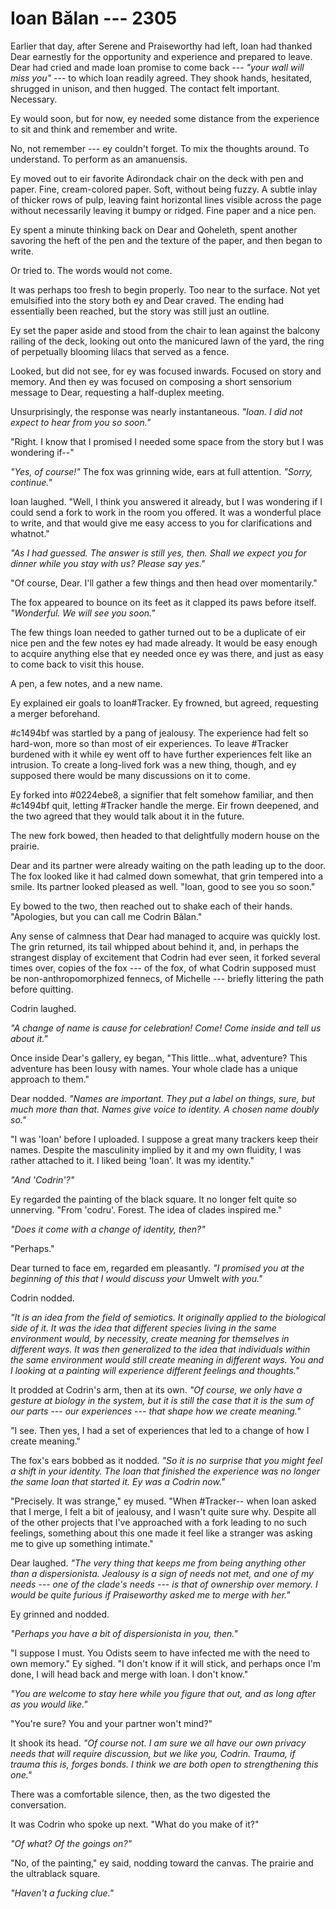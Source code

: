 # Ioan Bălan --- 2305

Earlier that day, after Serene and Praiseworthy had left, Ioan had thanked Dear earnestly for the opportunity and experience and prepared to leave. Dear had cried and made Ioan promise to come back --- *"your wall will miss you"* --- to which Ioan readily agreed. They shook hands, hesitated, shrugged in unison, and then hugged. The contact felt important. Necessary.

Ey would soon, but for now, ey needed some distance from the experience to sit and think and remember and write. 

No, not remember --- ey couldn't forget. To mix the thoughts around. To understand. To perform as an amanuensis.

Ey moved out to eir favorite Adirondack chair on the deck with pen and paper. Fine, cream-colored paper. Soft, without being fuzzy. A subtle inlay of thicker rows of pulp, leaving faint horizontal lines visible across the page without necessarily leaving it bumpy or ridged. Fine paper and a nice pen.

Ey spent a minute thinking back on Dear and Qoheleth, spent another savoring the heft of the pen and the texture of the paper, and then began to write.

Or tried to. The words would not come.

It was perhaps too fresh to begin properly. Too near to the surface. Not yet emulsified into the story both ey and Dear craved. The ending had essentially been reached, but the story was still just an outline.

Ey set the paper aside and stood from the chair to lean against the balcony railing of the deck, looking out onto the manicured lawn of the yard, the ring of perpetually blooming lilacs that served as a fence.

Looked, but did not see, for ey was focused inwards. Focused on story and memory. And then ey was focused on composing a short sensorium message to Dear, requesting a half-duplex meeting.

Unsurprisingly, the response was nearly instantaneous. *"Ioan. I did not expect to hear from you so soon."*

"Right. I know that I promised I needed some space from the story but I was wondering if--"

*"Yes, of course!"* The fox was grinning wide, ears at full attention. *"Sorry, continue."*

Ioan laughed. "Well, I think you answered it already, but I was wondering if I could send a fork to work in the room you offered. It was a wonderful place to write, and that would give me easy access to you for clarifications and whatnot."

*"As I had guessed. The answer is still yes, then. Shall we expect you for dinner while you stay with us? Please say yes."*

"Of course, Dear. I'll gather a few things and then head over momentarily."

The fox appeared to bounce on its feet as it clapped its paws before itself. *"Wonderful. We will see you soon."*

The few things Ioan needed to gather turned out to be a duplicate of eir nice pen and the few notes ey had made already. It would be easy enough to acquire anything else that ey needed once ey was there, and just as easy to come back to visit this house.

A pen, a few notes, and a new name.

Ey explained eir goals to Ioan#Tracker. Ey frowned, but agreed, requesting a merger beforehand. 

\#c1494bf was startled by a pang of jealousy. The experience had felt so hard-won, more so than most of eir experiences. To leave #Tracker burdened with it while ey went off to have further experiences felt like an intrusion. To create a long-lived fork was a new thing, though, and ey supposed there would be many discussions on it to come.

Ey forked into #0224ebe8, a signifier that felt somehow familiar, and then #c1494bf quit, letting #Tracker handle the merge. Eir frown deepened, and the two agreed that they would talk about it in the future.

The new fork bowed, then headed to that delightfully modern house on the prairie.

Dear and its partner were already waiting on the path leading up to the door. The fox looked like it had calmed down somewhat, that grin tempered into a smile. Its partner looked pleased as well. "Ioan, good to see you so soon."

Ey bowed to the two, then reached out to shake each of their hands. "Apologies, but you can call me Codrin Bălan."

Any sense of calmness that Dear had managed to acquire was quickly lost. The grin returned, its tail whipped about behind it, and, in perhaps the strangest display of excitement that Codrin had ever seen, it forked several times over, copies of the fox --- of the fox, of what Codrin supposed must be non-anthropomorphized fennecs, of Michelle --- briefly littering the path before quitting.

Codrin laughed.

*"A change of name is cause for celebration! Come! Come inside and tell us about it."*

Once inside Dear's gallery, ey began, "This little...what, adventure? This adventure has been lousy with names. Your whole clade has a unique approach to them."

Dear nodded. *"Names are important. They put a label on things, sure, but much more than that. Names give voice to identity. A chosen name doubly so."*

"I was 'Ioan' before I uploaded. I suppose a great many trackers keep their names. Despite the masculinity implied by it and my own fluidity, I was rather attached to it. I liked being 'Ioan'. It was my identity."

*"And 'Codrin'?"*

Ey regarded the painting of the black square. It no longer felt quite so unnerving. "From 'codru'. Forest. The idea of clades inspired me."

*"Does it come with a change of identity, then?"*

"Perhaps."

Dear turned to face em, regarded em pleasantly. *"I promised you at the beginning of this that I would discuss your* Umwelt *with you."*

Codrin nodded.

*"It is an idea from the field of semiotics. It originally applied to the biological side of it. It was the idea that different species living in the same environment would, by necessity, create meaning for themselves in different ways. It was then generalized to the idea that individuals within the same environment would still create meaning in different ways. You and I looking at a painting will experience different feelings and thoughts."*

It prodded at Codrin's arm, then at its own. *"Of course, we only have a gesture at biology in the system, but it is still the case that it is the sum of our parts --- our experiences --- that shape how we create meaning."*

"I see. Then yes, I had a set of experiences that led to a change of how I create meaning."

The fox's ears bobbed as it nodded. *"So it is no surprise that you might feel a shift in your identity. The Ioan that finished the experience was no longer the same Ioan that started it. Ey was a Codrin now."*

"Precisely. It was strange," ey mused. "When #Tracker-- when Ioan asked that I merge, I felt a bit of jealousy, and I wasn't quite sure why. Despite all of the other projects that I've approached with a fork leading to no such feelings, something about this one made it feel like a stranger was asking me to give up something intimate."

Dear laughed. *"The very thing that keeps me from being anything other than a dispersionista. Jealousy is a sign of needs not met, and one of my needs --- one of the clade's needs --- is that of ownership over memory. I would be quite furious if Praiseworthy asked me to merge with her."*

Ey grinned and nodded.

*"Perhaps you have a bit of dispersionista in you, then."*

"I suppose I must. You Odists seem to have infected me with the need to own memory." Ey sighed. "I don't know if it will stick, and perhaps once I'm done, I will head back and merge with Ioan. I don't know."

*"You are welcome to stay here while you figure that out, and as long after as you would like."*

"You're sure? You and your partner won't mind?"

It shook its head. *"Of course not. I am sure we all have our own privacy needs that will require discussion, but we like you, Codrin. Trauma, if trauma this is, forges bonds. I think we are both open to strengthening this one."*

There was a comfortable silence, then, as the two digested the conversation.

It was Codrin who spoke up next. "What do you make of it?"

*"Of what? Of the goings on?"*

"No, of the painting," ey said, nodding toward the canvas. The prairie and the ultrablack square.

*"Haven't a fucking clue."*

